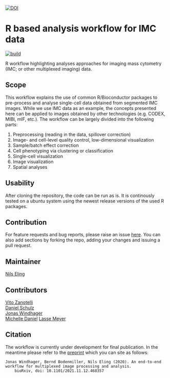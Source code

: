 [![DOI](https://zenodo.org/badge/DOI/10.5281/zenodo.6806449.svg)](https://doi.org/10.5281/zenodo.6806449)

# R based analysis workflow for IMC data

<!-- badges: start -->
[![build](https://github.com/BodenmillerGroup/IMCDataAnalysis/actions/workflows/build.yml/badge.svg)](https://github.com/BodenmillerGroup/IMCDataAnalysis/actions/workflows/build.yml)
<!-- badges: end -->

R workflow highlighting analyses approaches for imaging mass cytometry (IMC; or other multiplexed imaging) data.

## Scope


This workflow explains the use of common R/Bioconductor packages to pre-process and analyse single-cell data obtained from segmented IMC images.
While we use IMC data as an example, the concepts presented here can be applied to images obtained by other technologies (e.g. CODEX, MIBI, mIF, etc.).
The workflow can be largely divided into the following parts:

1. Preprocessing (reading in the data, spillover correction)
2. Image- and cell-level quality control, low-dimensional visualization
3. Sample/batch effect correction
4. Cell phenotyping via clustering or classification
5. Single-cell visualization
6. Image visualization
7. Spatial analyses

## Usability

After cloning the repository, the code can be run as is.
It is continously tested on a ubuntu system using the newest release versions of the used R packages.

## Contribution

For feature requests and bug reports, please raise an issue [here](https://github.com/BodenmillerGroup/IMCDataAnalysis/issues).
You can also add sections by forking the repo, adding your changes and issuing a pull request.

## Maintainer

[Nils Eling](https://github.com/nilseling)

## Contributors

[Vito Zanotelli](https://github.com/votti)  
[Daniel Schulz](https://github.com/SchulzDan)  
[Jonas Windhager](https://github.com/jwindhager)   
[Michelle Daniel](https://github.com/michdaniel)
[Lasse Meyer](https://github.com/lassedochreden)

## Citation

The workflow is currently under development for final publication.
In the meantime please refer to the 
[preprint](https://www.biorxiv.org/content/10.1101/2021.11.12.468357v1) 
which you can site as follows:

```
Jonas Windhager, Bernd Bodenmiller, Nils Eling (2020). An end-to-end workflow for multiplexed image processing and analysis. 
    bioRxiv, doi: 10.1101/2021.11.12.468357
```